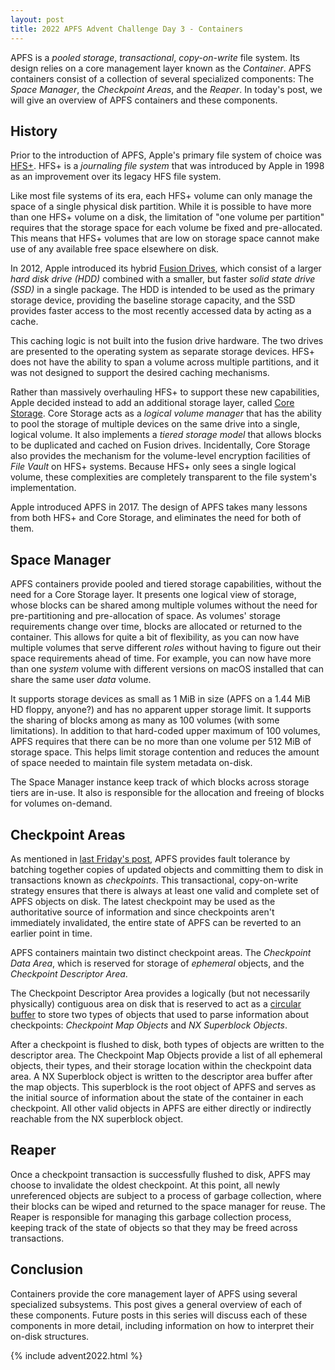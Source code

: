 ```yaml
---
layout: post
title: 2022 APFS Advent Challenge Day 3 - Containers
---
```


APFS is a _pooled storage_, _transactional_, _copy-on-write_ file system.  Its design relies on a core management layer known as the _Container_.  APFS containers consist of a collection of several specialized components: The _Space Manager_, the _Checkpoint Areas_, and the _Reaper_.  In today's post, we will give an overview of APFS containers and these components.

## History

Prior to the introduction of APFS, Apple's primary file system of choice was [HFS+](https://en.wikipedia.org/wiki/HFS_Plus).  HFS+ is a  _journaling file system_ that was introduced by Apple in 1998 as an improvement over its legacy HFS file system. 

Like most file systems of its era, each HFS+ volume can only manage the space of a single physical disk partition.  While it is possible to have more than one HFS+ volume on a disk, the limitation of "one volume per partition" requires that the storage space for each volume be fixed and pre-allocated.  This means that HFS+ volumes that are low on storage space cannot make use of any available free space elsewhere on disk.

In 2012, Apple introduced its hybrid [Fusion Drives](https://en.wikipedia.org/wiki/Fusion_Drive), which consist of a larger _hard disk drive (HDD)_ combined with a smaller, but faster _solid state drive (SSD)_ in a single package.  The HDD is intended to be used as the primary storage device, providing the baseline storage capacity, and the SSD provides faster access to the most recently accessed data by acting as a cache. 

This caching logic is not built into the fusion drive hardware.  The two drives are presented to the operating system as separate storage devices.  HFS+ does not have the ability to span a volume across multiple partitions, and it was not designed to support the desired caching mechanisms.

Rather than massively overhauling HFS+ to support these new capabilities, Apple decided instead to add an additional storage layer, called [Core Storage](https://en.wikipedia.org/wiki/Core_Storage).  Core Storage acts as a _logical volume manager_ that has the ability to pool the storage of multiple devices on the same drive into a single, logical volume.  It also implements a _tiered storage model_ that allows blocks to be duplicated and cached on Fusion drives.  Incidentally, Core Storage also provides the mechanism for the volume-level encryption facilities of _File Vault_ on HFS+ systems.  Because HFS+ only sees a single logical volume, these complexities are completely transparent to the file system's implementation.

Apple introduced APFS in 2017.  The design of APFS takes many lessons from both HFS+ and Core Storage, and eliminates the need for both of them.


## Space Manager

APFS containers provide pooled and tiered storage capabilities, without the need for a Core Storage layer.  It presents one logical view of storage, whose blocks can be shared among multiple volumes without the need for pre-partitioning and pre-allocation of space.  As volumes' storage requirements change over time, blocks are allocated or returned to the container.  This allows for quite a bit of flexibility, as you can now have multiple volumes that serve different _roles_ without having to figure out their space requirements ahead of time.  For example, you can now have more than one _system_ volume with different versions on macOS installed that can share the same user _data_ volume.

It supports storage devices as small as 1 MiB in size (APFS on a 1.44 MiB HD floppy, anyone?) and has no apparent upper storage limit.  It supports the sharing of blocks among as many as 100 volumes (with some limitations).  In addition to that hard-coded upper maximum of 100 volumes, APFS requires that there can be no more than one volume per 512 MiB of storage space.  This helps limit storage contention and reduces the amount of space needed to maintain file system metadata on-disk.

The Space Manager instance keep track of which blocks across storage tiers are in-use.  It also is responsible for the allocation and freeing of blocks for volumes on-demand.

## Checkpoint Areas

As mentioned in [last Friday's post](/post/2022/12/02/Kinds-of-APFS-Objects), APFS provides fault tolerance by batching together copies of updated objects and committing them to disk in transactions known as _checkpoints_.  This transactional, copy-on-write strategy ensures that there is always at least one valid and complete set of APFS objects on disk.  The latest checkpoint may be used as the authoritative source of information and since checkpoints aren't immediately invalidated, the entire state of APFS can be reverted to an earlier point in time.

APFS containers maintain two distinct checkpoint areas. The _Checkpoint Data Area_, which is reserved for storage of _ephemeral_ objects, and the _Checkpoint Descriptor Area_. 

The Checkpoint Descriptor Area provides a logically (but not necessarily physically) contiguous area on disk that is reserved to act as a [circular buffer](https://en.wikipedia.org/wiki/Circular_buffer) to store two types of objects that used to parse information about checkpoints: _Checkpoint Map Objects_ and _NX Superblock Objects_.  

After a checkpoint is flushed to disk, both types of objects are written to the descriptor area.  The Checkpoint Map Objects provide a list of all ephemeral objects, their types, and their storage location within the checkpoint data area.  A NX Superblock object is written to the descriptor area buffer after the map objects.  This superblock is the root object of APFS and serves as the initial source of information about the state of the container in each checkpoint.  All other valid objects in APFS are either directly or indirectly reachable from the NX superblock object.

## Reaper

Once a checkpoint transaction is successfully flushed to disk, APFS may choose to invalidate the oldest checkpoint.  At this point, all newly unreferenced objects are subject to a process of garbage collection, where their blocks can be wiped and returned to the space manager for reuse.  The Reaper is responsible for managing this garbage collection process, keeping track of the state of objects so that they may be freed across transactions.

## Conclusion

Containers provide the core management layer of APFS using several specialized subsystems.  This post gives a general overview of each of these components.  Future posts in this series will discuss each of these components in more detail, including information on how to interpret their on-disk structures.



{% include advent2022.html %}